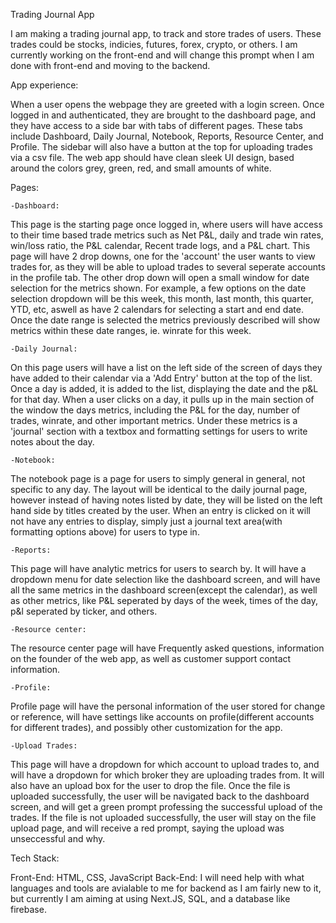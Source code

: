 Trading Journal App

I am making a trading journal app, to track and store trades of users. These trades could be stocks, indicies, futures, forex, crypto, or others. I am currently working on the front-end and will change this prompt when I am done with front-end and moving to the backend.

App experience:

When a user opens the webpage they are greeted with a login screen. Once logged in and authenticated, they are brought to the dashboard page, and they have access to a side bar with tabs of different pages. These tabs include Dashboard, Daily Journal, Notebook, Reports, Resource Center, and Profile. The sidebar will also have a button at the top for uploading trades via a csv file. The web app should have clean sleek UI design, based around the colors grey, green, red, and small amounts of white. 

Pages:

    -Dashboard:

This page is the starting page once logged in, where users will have access to their time based trade metrics such as Net P&L, daily and trade win rates, win/loss ratio, the P&L calendar, Recent trade logs, and a P&L chart. This page will have 2 drop downs, one for the 'account' the user wants to view trades for, as they will be able to upload trades to several seperate accounts in the profile tab. The other drop down will open a small window for date selection for the metrics shown. For example, a few options on the date selection dropdown will be this week, this month, last month, this quarter, YTD, etc, aswell as have 2 calendars for selecting a start and end date. Once the date range is selected the metrics previously described will show metrics within these date ranges, ie. winrate for this week.

    -Daily Journal:

On this page users will have a list on the left side of the screen of days they have added to their calendar via a 'Add Entry' button at the top of the list. Once a day is added, it is added to the list, displaying the date and the p&L for that day. When a user clicks on a day, it pulls up in the main section of the window the days metrics, including the P&L for the day, number of trades, winrate, and other important metrics. Under these metrics is a 'journal' section with a textbox and formatting settings for users to write notes about the day.

    -Notebook: 

The notebook page is a page for users to simply general in general, not specific to any day. The layout will be identical to the daily journal page, however instead of having notes listed by date, they will be listed on the left hand side by titles created by the user. When an entry is clicked on it will not have any entries to display, simply just a journal text area(with formatting options above) for users to type in. 

    -Reports:

This page will have analytic metrics for users to search by. It will have a dropdown menu for date selection like the dashboard screen, and will have all the same metrics in the dashboard screen(except the calendar), as well as other metrics, like P&L seperated by days of the week, times of the day, p&l seperated by ticker, and others.

    -Resource center:

The resource center page will have Frequently asked questions, information on the founder of the web app, as well as customer support contact information.

    -Profile:

Profile page will have the personal information of the user stored for change or reference, will have settings like accounts on profile(different accounts for different trades), and possibly other customization for the app.

    -Upload Trades:

This page will have a dropdown for which account to upload trades to, and will have a dropdown for which broker they are uploading trades from. It will also have an upload box for the user to drop the file. Once the file is uploaded successfully, the user will be navigated back to the dashboard screen, and will get a green prompt professing the successful upload of the trades. If the file is not uploaded successfully, the user will stay on the file upload page, and will receive a red prompt, saying the upload was unseccessful and why.


Tech Stack:

Front-End: HTML, CSS, JavaScript
Back-End: I will need help with what languages and tools are avialable to me for backend as I am fairly new to it, but currently I am aiming at using Next.JS, SQL, and a database like firebase.